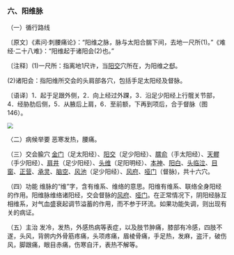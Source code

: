 ### 六、阳维脉

（一）循行路线

〔原文〕《素问·刺腰痛论》：“阳维之脉，脉与太阳合腨下间，去地一尺所(1)。”《难经·二十八难》：“阳维起于诸阳会(2)也。”

〔注释〕(1)一尺所：指离地1尺许，当[阳交](https://www.gmzyjc.com/read/zjs/zjs3.1.9-12-0.0.3.3.35.md)穴所在，为阳维之郄。

(2)诸阳会：指阳维所交会的头肩部各穴，包括手足太阳经及督脉。

〔语译〕1．起于足跟外侧，2．向上经过外踝，3．沿足少阳经上行髋关节部，4．经胁肋后侧，5．从腋后上肩，6．至前额，下再到项后，合于督脉（图146）。

<img src="img/图146.jpg" style="zoom:80%;" />

〈二）病候举要  恶寒发热，腰痛。

（三）交会腧穴  [金门](https://www.gmzyjc.com/read/zjs/zjs3.1.7-8-0.0.1.3.63.md)（足太阳经）、[阳交](https://www.gmzyjc.com/read/zjs/zjs3.1.9-12-0.0.3.3.35.md)（足少阳经）、[臑俞](https://www.gmzyjc.com/read/zjs/zjs3.1.4-6-0.0.3.3.10.md)（手太阳经）、[天髎](https://www.gmzyjc.com/read/zjs/zjs3.1.9-12-0.0.2.3.15.md)（手少阳经）、[肩井](https://www.gmzyjc.com/read/zjs/zjs3.1.9-12-0.0.3.3.21.md)（足少阳经）、[头维](https://www.gmzyjc.com/read/zjs/zjs3.1.1-3-0.1.3.3.8.md)（足阳明经）、[本神](https://www.gmzyjc.com/read/zjs/zjs3.1.9-12-0.0.3.3.13.md)、[阳白](https://www.gmzyjc.com/read/zjs/zjs3.1.9-12-0.0.3.3.14.md)、[头临泣](https://www.gmzyjc.com/read/zjs/zjs3.1.9-12-0.0.3.3.15.md)、[目窗](https://www.gmzyjc.com/read/zjs/zjs3.1.9-12-0.0.3.3.16.md)、[正营](https://www.gmzyjc.com/read/zjs/zjs3.1.9-12-0.0.3.3.17.md)、[承灵](https://www.gmzyjc.com/read/zjs/zjs3.1.9-12-0.0.3.3.18.md)、[脑空](https://www.gmzyjc.com/read/zjs/zjs3.1.9-12-0.0.3.3.19.md)、[风池](https://www.gmzyjc.com/read/zjs/zjs3.1.9-12-0.0.3.3.20.md)（足少阳经）、[风府](https://www.gmzyjc.com/read/zjs/zjs3.2.2-0.0.1.3.16.md)、[哑门](https://www.gmzyjc.com/read/zjs/zjs3.2.2-0.0.1.3.15.md)（督脉)，共十六穴。

（四）功能  维脉的“维”字，含有维系、维络的意思。阳维有维系、联络全身阳经的作用。阳维脉维络诸阳经，交会督脉的[风府](https://www.gmzyjc.com/read/zjs/zjs3.2.2-0.0.1.3.16.md)、[哑门](https://www.gmzyjc.com/read/zjs/zjs3.2.2-0.0.1.3.15.md)。在正常情况下，阴阳经脉互相维系，对气血盛衰起调节溢蓄的作用，而不参于环流。如果功能失调，则出现有关的病证。

（五）主治  发冷，发热，外感热病等表症，以及肢节肿痛，膝部有冷感，四肢不遂，头风，背骻内外骨筋疼痛，头项疼痛，眉棱骨痛，手足热，发麻，盗汗，破伤风，脚跟痛，眼目赤痛，伤寒自汗，表热不解等。
